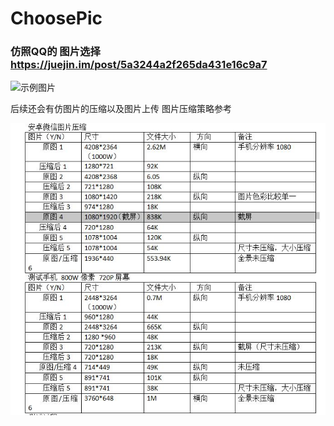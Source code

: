 # ChoosePic

### 仿照QQ的 图片选择 https://juejin.im/post/5a3244a2f265da431e16c9a7


![](eg.gif '示例图片')

后续还会有仿图片的压缩以及图片上传
图片压缩策略参考

![](zippic.jpg '参考策略')